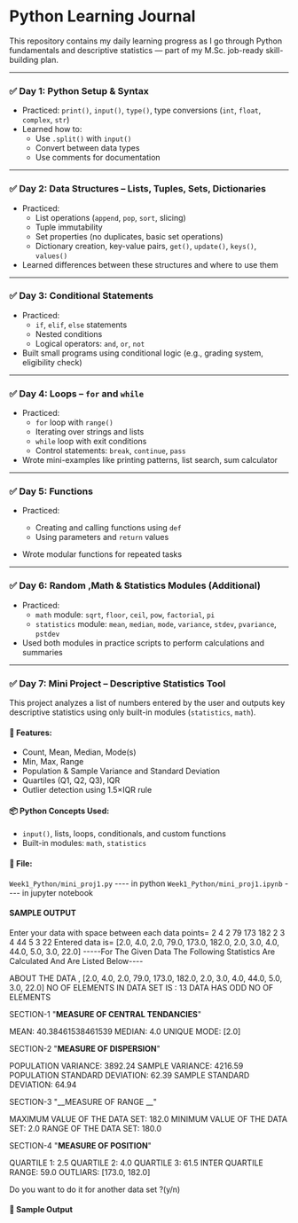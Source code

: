 # Python Learning Journal

This repository contains my daily learning progress as I go through Python fundamentals and descriptive statistics — part of my M.Sc. job-ready skill-building plan.

---

### ✅ Day 1: Python Setup & Syntax
- Practiced: `print()`, `input()`, `type()`, type conversions (`int`, `float`, `complex`, `str`)
- Learned how to:
  - Use `.split()` with `input()`
  - Convert between data types
  - Use comments for documentation

---

### ✅ Day 2: Data Structures – Lists, Tuples, Sets, Dictionaries
- Practiced:
  - List operations (`append`, `pop`, `sort`, slicing)
  - Tuple immutability
  - Set properties (no duplicates, basic set operations)
  - Dictionary creation, key-value pairs, `get()`, `update()`, `keys()`, `values()`
- Learned differences between these structures and where to use them

---

### ✅ Day 3: Conditional Statements
- Practiced:
  - `if`, `elif`, `else` statements
  - Nested conditions
  - Logical operators: `and`, `or`, `not`
- Built small programs using conditional logic (e.g., grading system, eligibility check)

---

### ✅ Day 4: Loops – `for` and `while`
- Practiced:
  - `for` loop with `range()`
  - Iterating over strings and lists
  - `while` loop with exit conditions
  - Control statements: `break`, `continue`, `pass`
- Wrote mini-examples like printing patterns, list search, sum calculator

---

### ✅ Day 5: Functions
- Practiced:
  - Creating and calling functions using `def`
  - Using parameters and `return` values

- Wrote modular functions for repeated tasks

---

### ✅ Day 6: Random ,Math &  Statistics Modules (Additional)
- Practiced:
  - `math` module: `sqrt`, `floor`, `ceil`, `pow`, `factorial`, `pi`
  - `statistics` module: `mean`, `median`, `mode`, `variance`, `stdev`, `pvariance`, `pstdev`
- Used both modules in practice scripts to perform calculations and summaries

---

### ✅ Day 7: Mini Project – Descriptive Statistics Tool

This project analyzes a list of numbers entered by the user and outputs key descriptive statistics using only built-in modules (`statistics`, `math`).

#### 🧠 Features:
- Count, Mean, Median, Mode(s)
- Min, Max, Range
- Population & Sample Variance and Standard Deviation
- Quartiles (Q1, Q2, Q3), IQR
- Outlier detection using 1.5×IQR rule

#### 📦 Python Concepts Used:
- `input()`, lists, loops, conditionals, and custom functions
- Built-in modules: `math`, `statistics`

#### 📂 File:
`Week1_Python/mini_proj1.py` ---- in python
`Week1_Python/mini_proj1.ipynb` ---- in jupyter notebook

#### SAMPLE OUTPUT #####

Enter your data with space between each data points= 2 4 2 79 173 182 2 3 4 44 5 3 22
Entered data is=  [2.0, 4.0, 2.0, 79.0, 173.0, 182.0, 2.0, 3.0, 4.0, 44.0, 5.0, 3.0, 22.0]
-----For The Given Data The Following Statistics Are Calculated And Are Listed Below----

ABOUT THE DATA ,  [2.0, 4.0, 2.0, 79.0, 173.0, 182.0, 2.0, 3.0, 4.0, 44.0, 5.0, 3.0, 22.0]
NO OF ELEMENTS IN DATA SET IS : 13
DATA HAS ODD NO OF ELEMENTS

SECTION-1 "__MEASURE OF CENTRAL TENDANCIES__"

MEAN:                                   40.38461538461539
MEDIAN:                                 4.0
UNIQUE MODE:                            [2.0]

SECTION-2 "__MEASURE OF DISPERSION__"

POPULATION VARIANCE:                    3892.24
SAMPLE VARIANCE:                        4216.59
POPULATION STANDARD DEVIATION:          62.39
SAMPLE STANDARD DEVIATION:              64.94

SECTION-3 "__MEASURE OF RANGE __"

MAXIMUM VALUE OF THE DATA SET:          182.0
MINIMUM VALUE OF THE DATA SET:          2.0
RANGE OF THE DATA SET:                  180.0

SECTION-4 "__MEASURE OF POSITION__"

QUARTILE 1:                             2.5
QUARTILE 2:                             4.0
QUARTILE 3:                             61.5
INTER QUARTILE RANGE:                   59.0
OUTLIARS:                             [173.0, 182.0]

Do you want to do it for another data set ?(y/n)


#### 🧪 Sample Output

